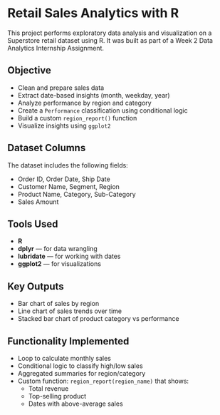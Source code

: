 # Retail Sales Analytics with R

This project performs exploratory data analysis and visualization on a Superstore retail dataset using R. It was built as part of a Week 2 Data Analytics Internship Assignment.

## Objective

- Clean and prepare sales data
- Extract date-based insights (month, weekday, year)
- Analyze performance by region and category
- Create a `Performance` classification using conditional logic
- Build a custom `region_report()` function
- Visualize insights using `ggplot2`

## Dataset Columns

The dataset includes the following fields:
- Order ID, Order Date, Ship Date
- Customer Name, Segment, Region
- Product Name, Category, Sub-Category
- Sales Amount

## Tools Used

- **R**
- **dplyr** — for data wrangling
- **lubridate** — for working with dates
- **ggplot2** — for visualizations

## Key Outputs

- Bar chart of sales by region
- Line chart of sales trends over time
- Stacked bar chart of product category vs performance

## Functionality Implemented

- Loop to calculate monthly sales
- Conditional logic to classify high/low sales
- Aggregated summaries for region/category
- Custom function: `region_report(region_name)` that shows:
  - Total revenue
  - Top-selling product
  - Dates with above-average sales






